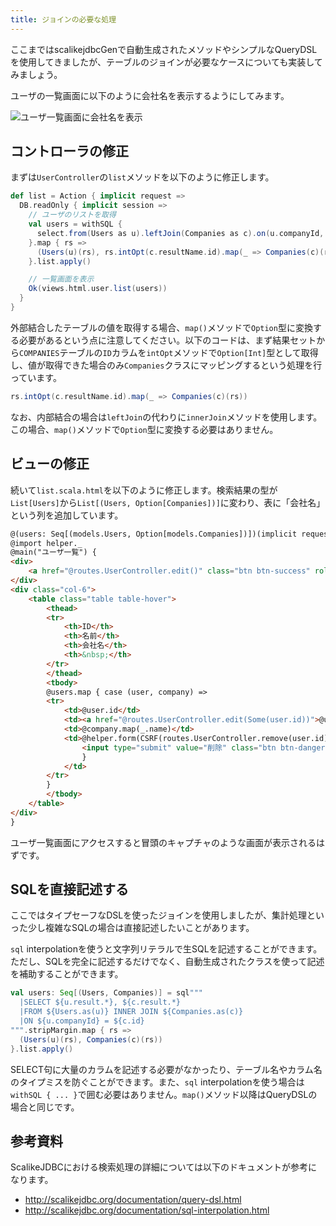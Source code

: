 ```yaml
---
title: ジョインの必要な処理
---
```


ここまではscalikejdbcGenで自動生成されたメソッドやシンプルなQueryDSLを使用してきましたが、テーブルのジョインが必要なケースについても実装してみましょう。

ユーザの一覧画面に以下のように会社名を表示するようにしてみます。

![ユーザ一覧画面に会社名を表示](../images/play2.8-scalikejdbc3.4/user_list_companies.png)

## コントローラの修正

まずは`UserController`の`list`メソッドを以下のように修正します。

```scala
def list = Action { implicit request =>
  DB.readOnly { implicit session =>
    // ユーザのリストを取得
    val users = withSQL {
      select.from(Users as u).leftJoin(Companies as c).on(u.companyId, c.id).orderBy(u.id.asc)
    }.map { rs =>
      (Users(u)(rs), rs.intOpt(c.resultName.id).map(_ => Companies(c)(rs)))
    }.list.apply()

    // 一覧画面を表示
    Ok(views.html.user.list(users))
  }
}
```

外部結合したテーブルの値を取得する場合、`map()`メソッドで`Option`型に変換する必要があるという点に注意してください。以下のコードは、まず結果セットから`COMPANIES`テーブルの`ID`カラムを`intOpt`メソッドで`Option[Int]`型として取得し、値が取得できた場合のみ`Companies`クラスにマッピングするという処理を行っています。

```scala
rs.intOpt(c.resultName.id).map(_ => Companies(c)(rs))
```

なお、内部結合の場合は`leftJoin`の代わりに`innerJoin`メソッドを使用します。この場合、`map()`メソッドで`Option`型に変換する必要はありません。

## ビューの修正

続いて`list.scala.html`を以下のように修正します。検索結果の型が`List[Users]`から`List[(Users, Option[Companies])]`に変わり、表に「会社名」という列を追加しています。

```html
@(users: Seq[(models.Users, Option[models.Companies])])(implicit request: RequestHeader)
@import helper._
@main("ユーザ一覧") {
<div>
    <a href="@routes.UserController.edit()" class="btn btn-success" role="button">新規作成</a>
</div>
<div class="col-6">
    <table class="table table-hover">
        <thead>
        <tr>
            <th>ID</th>
            <th>名前</th>
            <th>会社名</th>
            <th>&nbsp;</th>
        </tr>
        </thead>
        <tbody>
        @users.map { case (user, company) =>
        <tr>
            <td>@user.id</td>
            <td><a href="@routes.UserController.edit(Some(user.id))">@user.name</a></td>
            <td>@company.map(_.name)</td>
            <td>@helper.form(CSRF(routes.UserController.remove(user.id))){
                <input type="submit" value="削除" class="btn btn-danger btn-sm"/>
                }
            </td>
        </tr>
        }
        </tbody>
    </table>
</div>
}
```

ユーザ一覧画面にアクセスすると冒頭のキャプチャのような画面が表示されるはずです。

## SQLを直接記述する

ここではタイプセーフなDSLを使ったジョインを使用しましたが、集計処理といった少し複雑なSQLの場合は直接記述したいことがあります。

`sql` interpolationを使うと文字列リテラルで生SQLを記述することができます。ただし、SQLを完全に記述するだけでなく、自動生成されたクラスを使って記述を補助することができます。

```scala
val users: Seq[(Users, Companies)] = sql"""
  |SELECT ${u.result.*}, ${c.result.*}
  |FROM ${Users.as(u)} INNER JOIN ${Companies.as(c)}
  |ON ${u.companyId} = ${c.id}
""".stripMargin.map { rs =>
  (Users(u)(rs), Companies(c)(rs))
}.list.apply()
```

SELECT句に大量のカラムを記述する必要がなかったり、テーブル名やカラム名のタイプミスを防ぐことができます。また、`sql` interpolationを使う場合は`withSQL { ... }`で囲む必要はありません。`map()`メソッド以降はQueryDSLの場合と同じです。

## 参考資料

ScalikeJDBCにおける検索処理の詳細については以下のドキュメントが参考になります。

- http://scalikejdbc.org/documentation/query-dsl.html
- http://scalikejdbc.org/documentation/sql-interpolation.html
